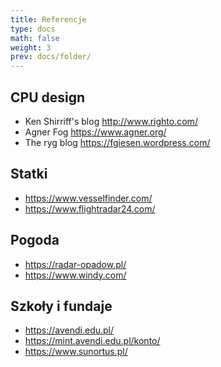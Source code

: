 ```yaml
---
title: Referencje
type: docs
math: false
weight: 3
prev: docs/folder/
---
```


## CPU design

- Ken Shirriff's blog  http://www.righto.com/
- Agner Fog https://www.agner.org/
- The ryg blog  https://fgiesen.wordpress.com/

## Statki
- https://www.vesselfinder.com/
- https://www.flightradar24.com/

## Pogoda
- https://radar-opadow.pl/
- https://www.windy.com/

## Szkoły i fundaje
- https://avendi.edu.pl/
- https://mint.avendi.edu.pl/konto/
- https://www.sunortus.pl/






